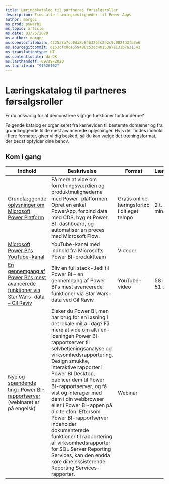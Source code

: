 ```yaml
---
title: Læringskatalog til partneres førsalgsroller
description: Find alle træningsmuligheder til Power Apps
author: margoc
ms.prod: powerbi
ms.topic: article
ms.date: 03/25/2020
ms.author: margoc
ms.openlocfilehash: 4225a8a7cc0da8c84b326fc2a2c9c082fd3fb3e6
ms.sourcegitcommit: d153cfc0ce559480c53ec48153a7e131b7a31542
ms.translationtype: HT
ms.contentlocale: da-DK
ms.lasthandoff: 09/29/2020
ms.locfileid: "91526102"
---
```

# <a name="partner-pre-sales-learning-catalog"></a>Læringskatalog til partneres førsalgsroller

Er du ansvarlig for at demonstrere vigtige funktioner for kunderne? 

Følgende katalog er organiseret fra kerneviden til bestemte domæner og fra grundlæggende til de mest avancerede oplysninger. Hvis der findes indhold i flere formater, giver vi dig besked, så du kan vælge det træningsformat, der bedst opfylder dine behov.

## <a name="get-started"></a>Kom i gang<a name="get-started"></a>
| Indhold  | Beskrivelse | Format  | Længde   |
|-------------------------------------------------------------------------------------------------------------------------------------|-------------------------------------------------------------------------------------------------------------------------------------------------------------------------------------------------------------------------------------------------------------------------------------------------------------------------------------------------------------------------------------------------------------------------------------------------------------------------------------------------------------------------------------------------------------------|---------------------------------------|-------------|
| [Grundlæggende oplysninger om Microsoft Power Platform](/learn/paths/power-plat-fundamentals/)   | Få mere at vide om forretningsværdien og produktmulighederne med Power-platformen. Opret en enkel PowerApp, forbind data med CDS, byg et Power BI-dashboard, og automatiser en proces med Microsoft Flow.   | Gratis online læringsforløb i dit eget tempo | 2 t. 42 min.   |
| [Microsoft Power BI's YouTube-kanal](https://www.youtube.com/user/mspowerbi/videos)                                                 | YouTube-kanal med indhold fra Microsofts Power BI-produktteam  | Videoer |             |
| [En gennemgang af Power BI's mest avancerede funktioner via Star Wars-data – Gil Raviv](https://www.youtube.com/watch?v=r0Qk5V8dvgg) | Bliv en full stack-Jedi til Power BI – en gennemgang af Power BI's mest avancerede funktioner via Star Wars-data ved Gil Raviv  | YouTube-video   | 58 min. 51 sek. |
| [Nye og spændende ting i Power BI-rapportserver](https://info.microsoft.com/whats-new-powerbi-report-server-ondemand.html) (webinaret er på engelsk)       | Elsker du Power BI, men har brug for en løsning i det lokale miljø i dag? Få mere at vide om alt i én-løsningen Power BI-rapportserver til selvbetjeningsanalyse og virksomhedsrapportering. Design smukke, interaktive rapporter i Power BI Desktop, publicer dem til Power BI-rapportserver, og få vist og interager med dem i din webbrowser eller i Power BI-appen på din telefon. Eftersom Power BI-rapportserver indeholder dokumenterede funktioner til rapportering af virksomhedsrapporter for SQL Server Reporting Services, kan den endda køre dine eksisterende Reporting Services-rapporter. | Webinar   |             |